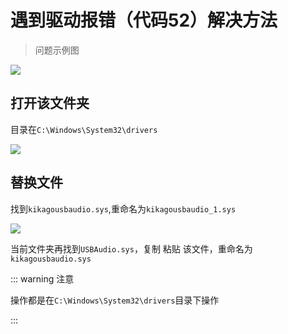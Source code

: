 # 遇到驱动报错（代码52）解决方法

> 问题示例图

![](https://bu.dusays.com/2024/11/09/672ecaf3ad85e.webp)

## 打开该文件夹

目录在<code>C:\Windows\System32\drivers</code>

![](https://bu.dusays.com/2024/11/09/672ecaf3cf6c6.webp)

## 替换文件

找到<code>kikagousbaudio.sys</code>,重命名为<code>kikagousbaudio_1.sys </code>

![](https://bu.dusays.com/2024/11/09/672ecaf3c785a.webp)

当前文件夹再找到<code>USBAudio.sys</code>，复制 粘贴 该文件，重命名为<code>kikagousbaudio.sys</code>

::: warning 注意

操作都是在<code>C:\Windows\System32\drivers</code>目录下操作

:::
